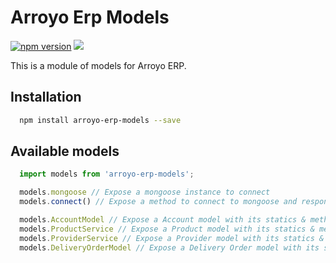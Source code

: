# Arroyo Erp Models

[![npm version](https://badge.fury.io/js/arroyo-erp-models.svg)](https://badge.fury.io/js/arroyo-erp-models)
![](https://github.com/soker90/arroyo-erp-models/workflows/Node.js%20CI/badge.svg)

This is a module of models for Arroyo ERP.

## Installation

```bash
  npm install arroyo-erp-models --save
```

## Available models

```javascript
  import models from 'arroyo-erp-models';

  models.mongoose // Expose a mongoose instance to connect
  models.connect() // Expose a method to connect to mongoose and response with the connection

  models.AccountModel // Expose a Account model with its statics & methods
  models.ProductService // Expose a Product model with its statics & methods
  models.ProviderService // Expose a Provider model with its statics & methods
  models.DeliveryOrderModel // Expose a Delivery Order model with its statics & methods
```

